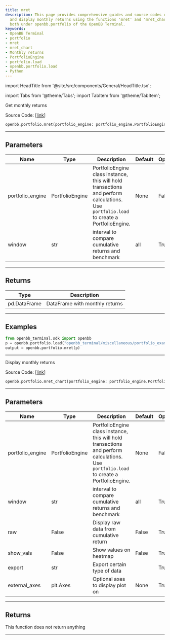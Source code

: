 ```yaml
---
title: mret
description: This page provides comprehensive guides and source codes on how to get
  and display monthly returns using the functions 'mret' and 'mret_chart' respectively,
  both under openbb.portfolio of the OpenBB Terminal.
keywords:
- OpenBB Terminal
- portfolio
- mret
- mret_chart
- Monthly returns
- PortfolioEngine
- portfolio.load
- openbb.portfolio.load
- Python
---
```


import HeadTitle from '@site/src/components/General/HeadTitle.tsx';

<HeadTitle title="mret - Portfolio - Reference | OpenBB SDK Docs" />

import Tabs from '@theme/Tabs';
import TabItem from '@theme/TabItem';

<Tabs>
<TabItem value="model" label="Model" default>

Get monthly returns

Source Code: [[link](https://github.com/OpenBB-finance/OpenBBTerminal/tree/main/openbb_terminal/portfolio/portfolio_model.py#L267)]

```python
openbb.portfolio.mret(portfolio_engine: portfolio_engine.PortfolioEngine, window: str = "all")
```

---

## Parameters

| Name | Type | Description | Default | Optional |
| ---- | ---- | ----------- | ------- | -------- |
| portfolio_engine | PortfolioEngine | PortfolioEngine class instance, this will hold transactions and perform calculations.<br/>Use `portfolio.load` to create a PortfolioEngine. | None | False |
| window | str | interval to compare cumulative returns and benchmark | all | True |


---

## Returns

| Type | Description |
| ---- | ----------- |
| pd.DataFrame | DataFrame with monthly returns |
---

## Examples

```python
from openbb_terminal.sdk import openbb
p = openbb.portfolio.load("openbb_terminal/miscellaneous/portfolio_examples/holdings/example.csv")
output = openbb.portfolio.mret(p)
```

---

</TabItem>
<TabItem value="view" label="Chart">

Display monthly returns

Source Code: [[link](https://github.com/OpenBB-finance/OpenBBTerminal/tree/main/openbb_terminal/portfolio/portfolio_view.py#L457)]

```python
openbb.portfolio.mret_chart(portfolio_engine: portfolio_engine.PortfolioEngine, window: str = "all", raw: bool = False, show_vals: bool = False, export: str = "", external_axes: Optional[matplotlib.axes._axes.Axes] = None)
```

---

## Parameters

| Name | Type | Description | Default | Optional |
| ---- | ---- | ----------- | ------- | -------- |
| portfolio_engine | PortfolioEngine | PortfolioEngine class instance, this will hold transactions and perform calculations.<br/>Use `portfolio.load` to create a PortfolioEngine. | None | False |
| window | str | interval to compare cumulative returns and benchmark | all | True |
| raw | False | Display raw data from cumulative return | False | True |
| show_vals | False | Show values on heatmap | False | True |
| export | str | Export certain type of data |  | True |
| external_axes | plt.Axes | Optional axes to display plot on | None | True |


---

## Returns

This function does not return anything

---

</TabItem>
</Tabs>
